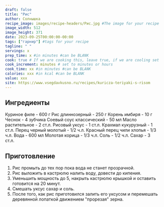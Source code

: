 ```yaml
---
draft: false
title: "Рис"
author: Солнышка
recipe_image: images/recipe-headers/Рис.jpg #The image for your recipe
image_width: 512
image_height: 371
date: 2023-09-25T00:00:00-00:00
tags: ["гарнир"] #tags for your recipe
tagline: " "
servings: x
prep_time: x #in minutes #can be BLANK
cook: true # If we are cooking this, leave true, if we are cooling set to false
cook_increment: minutes # set to minutes or hours
cook_time: xx #in minutes #can be BLANK
calories: xxx #in kcal #can be BLANK
value: xxx
site: https://www.vsegdavkusno.ru/recipes/kuricza-teriyaki-s-risom
---
```



## Ингредиенты
Куриное филе - 600 г
Рис длиннозерный - 250 г
Корень имбиря - 10 г
Чеснок - 4 зубчика
Соевый соус классический - 50 мл
Масло растительное - 2 ст.л.
Рисовый уксус - 1 ст.л.
Крахмал кукурузный - 1 ст.л.
Перец черный молотый - 1/2 ч.л.
Красный перец чили хлопья - 1/3 ч.л.
Вода - 600 мл
Молотая корица - 1/3 ч.л.
Соль - 1/2 ч.л.
Сахар - 3 ст.л.
  
## Приготовление

1. Рис промыть до тех пор пока вода не станет прозрачной.
2. Рис выложить в кастрюлю налить воду, довести до кипения.
3. Уменьшить мощность до 5, накрыть кастрюлю крышкой и оставить готовится на 20 минут.
4. Смешать уксус сахар и соль.
5. После того, как рис приготовился залить его уксусом и перемешать деревянной лопаткой движением "прорезая" зерна. 
